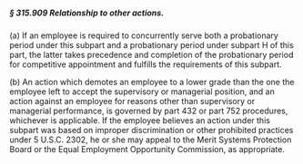 ##### § 315.909 Relationship to other actions. #####

(a) If an employee is required to concurrently serve both a probationary period under this subpart and a probationary period under subpart H of this part, the latter takes precedence and completion of the probationary period for competitive appointment and fulfills the requirements of this subpart.

(b) An action which demotes an employee to a lower grade than the one the employee left to accept the supervisory or managerial position, and an action against an employee for reasons other than supervisory or managerial performance, is governed by part 432 or part 752 procedures, whichever is applicable. If the employee believes an action under this subpart was based on improper discrimination or other prohibited practices under 5 U.S.C. 2302, he or she may appeal to the Merit Systems Protection Board or the Equal Employment Opportunity Commission, as appropriate.